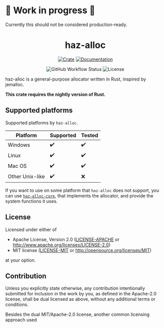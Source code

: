 # 🚧 Work in progress 🚧

Currently this should not be considered production-ready.

<span style="text-align:center">

# haz-alloc

[![Crate](https://shields.io/crates/v/haz-alloc?style=for-the-badge)](https://crates.io/crates/haz-alloc)
[![Documentation](https://shields.io/docsrs/haz-alloc?style=for-the-badge)](https://docs.rs/haz-alloc)

![GitHub Workflow Status](https://img.shields.io/github/actions/workflow/status/nicbn/haz-alloc/rust.yml?style=for-the-badge)
![License](https://shields.io/crates/l/haz-alloc?style=for-the-badge)

</span>

haz-alloc is a general-purpose allocator written in Rust, inspired by jemalloc.

**This crate requires the nightly version of Rust.**

## Supported platforms

Supported platforms by `haz-alloc`.

| Platform         | Supported | Tested     |
|------------------|-----------|------------|
| Windows          | ✔️        | ✔️         |
| Linux            | ✔️        | ✔️         |
| Mac OS           | ✔️        | ✔️         |
| Other Unix-like  | ✔️        | ❌         |

If you want to use on some platform that `haz-alloc` does not support, you
can use [`haz-alloc-core`](haz-alloc-core), that implements the allocator, and provide the
system functions it uses.

## License

Licensed under either of

 * Apache License, Version 2.0
   ([LICENSE-APACHE](LICENSE-APACHE) or http://www.apache.org/licenses/LICENSE-2.0)
 * MIT license
   ([LICENSE-MIT](LICENSE-MIT) or http://opensource.org/licenses/MIT)

at your option.

## Contribution

Unless you explicitly state otherwise, any contribution intentionally submitted
for inclusion in the work by you, as defined in the Apache-2.0 license, shall be
dual licensed as above, without any additional terms or conditions.

Besides the dual MIT/Apache-2.0 license, another common licensing approach used
